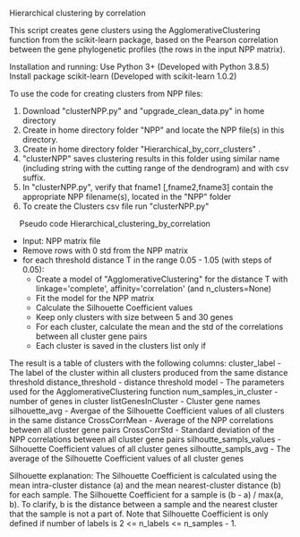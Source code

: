 Hierarchical clustering by correlation

This script creates gene clusters using the AgglomerativeClustering function from the scikit-learn package,
based on the Pearson correlation between the gene phylogenetic profiles (the rows in the input NPP matrix).

Installation and running:
Use Python 3+ (Developed with Python 3.8.5)
Install package scikit-learn (Developed with scikit-learn 1.0.2)

To use the code for creating clusters from NPP files:

1. Download "clusterNPP.py" and "upgrade_clean_data.py" in home directory
2.  Create in home directory folder "NPP" and locate the NPP file(s) in this directory.
3. Create in home directory folder "Hierarchical_by_corr_clusters" .
4. "clusterNPP" saves clustering results in this folder using similar name
 (including string with the cutting range of the dendrogram) and with csv suffix.
5. In  "clusterNPP.py", verify that fname1 [,fname2,fname3] contain the appropriate NPP filename(s),
  located in the "NPP" folder
6. To create the Clusters csv file run "clusterNPP.py"

 
Pseudo code
Hierarchical_clustering_by_correlation
- Input: NPP matrix file
- Remove rows with 0 std from the NPP matrix
- for each threshold distance T in the range 0.05 - 1.05 (with steps of 0.05):
  - Create a model of "AgglomerativeClustering" for the distance T with linkage='complete', affinity='correlation'
    (and n_clusters=None)
  - Fit the model for the NPP matrix
  - Calculate the Silhouette Coefficient values
  - Keep only clusters with size between 5 and 30 genes
  - For each cluster, calculate the mean and the std of the correlations between all cluster gene pairs
  - Each cluster is saved in the clusters list only if

The result is a table of clusters with the following columns:
        cluster_label - The label of the cluster within all clusters produced from the same distance threshold
        distance_threshold  - distance threshold
        model - The parameters used for the AgglomerativeClustering function
        num_samples_in_cluster -number of genes in cluster
        listGenesInCluster - Cluster gene names
        silhouette_avg - Avergae of the Silhouette Coefficient values of all clusters in the same distance
        CrossCorrMean - Average of the NPP correlations between all cluster gene pairs
        CrossCorrStd - Standard deviation of the NPP correlations between all cluster gene pairs
        silhoutte_sampls_values - Silhouette Coefficient values of all cluster genes
        silhoutte_sampls_avg - The average of the Silhouette Coefficient values of all cluster genes


Silhouette explanation:
The Silhouette Coefficient is calculated using the mean intra-cluster distance (a) and the mean nearest-cluster distance (b) for each sample. The Silhouette Coefficient for a sample is (b - a) / max(a, b). To clarify, b is the distance between a sample and the nearest cluster that the sample is not a part of. Note that Silhouette Coefficient is only defined if number of labels is 2 <= n_labels <= n_samples - 1.

